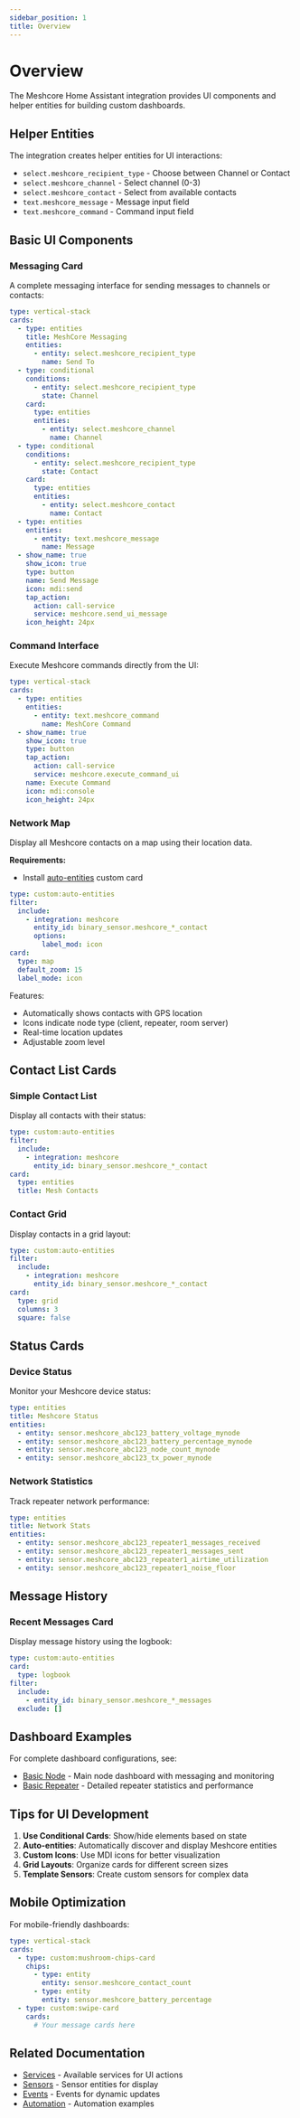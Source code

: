 ```yaml
---
sidebar_position: 1
title: Overview
---
```


# Overview

The Meshcore Home Assistant integration provides UI components and helper entities for building custom dashboards.

## Helper Entities

The integration creates helper entities for UI interactions:

- `select.meshcore_recipient_type` - Choose between Channel or Contact
- `select.meshcore_channel` - Select channel (0-3)
- `select.meshcore_contact` - Select from available contacts
- `text.meshcore_message` - Message input field
- `text.meshcore_command` - Command input field

## Basic UI Components

### Messaging Card

A complete messaging interface for sending messages to channels or contacts:

```yaml
type: vertical-stack
cards:
  - type: entities
    title: MeshCore Messaging
    entities:
      - entity: select.meshcore_recipient_type
        name: Send To
  - type: conditional
    conditions:
      - entity: select.meshcore_recipient_type
        state: Channel
    card:
      type: entities
      entities:
        - entity: select.meshcore_channel
          name: Channel
  - type: conditional
    conditions:
      - entity: select.meshcore_recipient_type
        state: Contact
    card:
      type: entities
      entities:
        - entity: select.meshcore_contact
          name: Contact
  - type: entities
    entities:
      - entity: text.meshcore_message
        name: Message
  - show_name: true
    show_icon: true
    type: button
    name: Send Message
    icon: mdi:send
    tap_action:
      action: call-service
      service: meshcore.send_ui_message
    icon_height: 24px
```

### Command Interface

Execute Meshcore commands directly from the UI:

```yaml
type: vertical-stack
cards:
  - type: entities
    entities:
      - entity: text.meshcore_command
        name: MeshCore Command
  - show_name: true
    show_icon: true
    type: button
    tap_action:
      action: call-service
      service: meshcore.execute_command_ui
    name: Execute Command
    icon: mdi:console
    icon_height: 24px
```

### Network Map

Display all Meshcore contacts on a map using their location data.

**Requirements:**
- Install [auto-entities](https://github.com/thomasloven/lovelace-auto-entities) custom card

```yaml
type: custom:auto-entities
filter:
  include:
    - integration: meshcore
      entity_id: binary_sensor.meshcore_*_contact
      options:
        label_mod: icon
card:
  type: map
  default_zoom: 15
  label_mode: icon
```

Features:
- Automatically shows contacts with GPS location
- Icons indicate node type (client, repeater, room server)
- Real-time location updates
- Adjustable zoom level

## Contact List Cards

### Simple Contact List

Display all contacts with their status:

```yaml
type: custom:auto-entities
filter:
  include:
    - integration: meshcore
      entity_id: binary_sensor.meshcore_*_contact
card:
  type: entities
  title: Mesh Contacts
```

### Contact Grid

Display contacts in a grid layout:

```yaml
type: custom:auto-entities
filter:
  include:
    - integration: meshcore
      entity_id: binary_sensor.meshcore_*_contact
card:
  type: grid
  columns: 3
  square: false
```

## Status Cards

### Device Status

Monitor your Meshcore device status:

```yaml
type: entities
title: Meshcore Status
entities:
  - entity: sensor.meshcore_abc123_battery_voltage_mynode
  - entity: sensor.meshcore_abc123_battery_percentage_mynode
  - entity: sensor.meshcore_abc123_node_count_mynode
  - entity: sensor.meshcore_abc123_tx_power_mynode
```

### Network Statistics

Track repeater network performance:

```yaml
type: entities
title: Network Stats
entities:
  - entity: sensor.meshcore_abc123_repeater1_messages_received
  - entity: sensor.meshcore_abc123_repeater1_messages_sent
  - entity: sensor.meshcore_abc123_repeater1_airtime_utilization
  - entity: sensor.meshcore_abc123_repeater1_noise_floor
```

## Message History

### Recent Messages Card

Display message history using the logbook:

```yaml
type: custom:auto-entities
card:
  type: logbook
filter:
  include:
    - entity_id: binary_sensor.meshcore_*_messages
  exclude: []
```

## Dashboard Examples

For complete dashboard configurations, see:

- [Basic Node](./basic-node) - Main node dashboard with messaging and monitoring
- [Basic Repeater](./basic-repeater) - Detailed repeater statistics and performance

## Tips for UI Development

1. **Use Conditional Cards**: Show/hide elements based on state
2. **Auto-entities**: Automatically discover and display Meshcore entities
3. **Custom Icons**: Use MDI icons for better visualization
4. **Grid Layouts**: Organize cards for different screen sizes
5. **Template Sensors**: Create custom sensors for complex data

## Mobile Optimization

For mobile-friendly dashboards:

```yaml
type: vertical-stack
cards:
  - type: custom:mushroom-chips-card
    chips:
      - type: entity
        entity: sensor.meshcore_contact_count
      - type: entity
        entity: sensor.meshcore_battery_percentage
  - type: custom:swipe-card
    cards:
      # Your message cards here
```

## Related Documentation

- [Services](./services.md) - Available services for UI actions
- [Sensors](./sensors.md) - Sensor entities for display
- [Events](./events.md) - Events for dynamic updates
- [Automation](./automation.md) - Automation examples